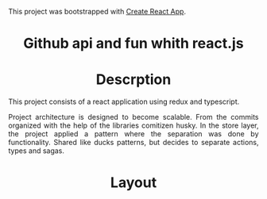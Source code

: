 This project was bootstrapped with [Create React App](https://github.com/facebook/create-react-app).


<h1 align="center"> Github api and fun whith react.js </h1>

<h1 align="center"> Descrption </h1>
<p align="justify"> This project consists of a react application using redux and typescript. </p>

<p align="justify"> Project architecture is designed to become scalable.
From the commits organized with the help of the libraries comitizen husky.
In the store layer, the project applied a pattern where the separation was done by functionality. Shared like ducks patterns, but decides to separate actions, types and sagas. </p>



<h1 align="center"> Layout </h1>

